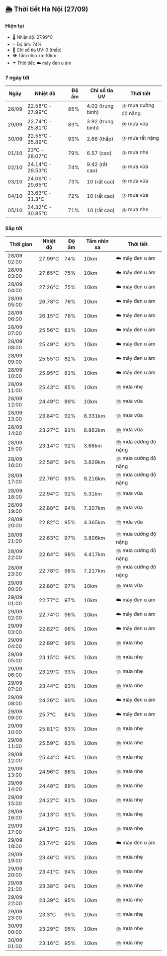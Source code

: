 ## 🌦️ Thời tiết Hà Nội (27/09)

### Hiện tại

- 🌡️ Nhiệt độ: 27.99℃
- 💦 Độ ẩm: 74%
- 🌟 Chỉ số tia UV: 0 (thấp)
- 👁️ Tầm nhìn xa: 10km
- ☂️ Thời tiết: ☁️ mây đen u ám

### 7 ngày tới

| Ngày | Nhiệt độ | Độ ẩm | Chỉ số tia UV | Thời tiết |
| --- | --- | --- | --- | --- |
| 28/09 | 22.58℃ - 27.99℃ | 85% | 4.02 (trung bình) | ⛈️ mưa cường độ nặng |
| 29/09 | 22.74℃ - 25.81℃ | 83% | 3.92 (trung bình) | ⛈️ mưa vừa |
| 30/09 | 22.55℃ - 25.89℃ | 93% | 2.66 (thấp) | ⛈️ mưa rất nặng |
| 01/10 | 23℃ - 28.07℃ | 79% | 6.57 (cao) | ⛈️ mưa nhẹ |
| 02/10 | 24.14℃ - 29.53℃ | 74% | 9.42 (rất cao) | ⛈️ mưa vừa |
| 03/10 | 24.06℃ - 29.65℃ | 73% | 10 (rất cao) | ⛈️ mưa vừa |
| 04/10 | 23.63℃ - 31.3℃ | 72% | 10 (rất cao) | ⛈️ mưa vừa |
| 05/10 | 24.32℃ - 30.85℃ | 71% | 10 (rất cao) | ⛈️ mưa nhẹ |

### Sắp tới

| Thời gian | Nhiệt độ | Độ ẩm | Tầm nhìn xa | Thời tiết |
| --- | --- | --- | --- | --- |
| 28/09 02:00 | 27.99℃ | 74% | 10km | ☁️ mây đen u ám |
| 28/09 03:00 | 27.65℃ | 75% | 10km | ☁️ mây đen u ám |
| 28/09 04:00 | 27.26℃ | 75% | 10km | ☁️ mây đen u ám |
| 28/09 05:00 | 26.78℃ | 76% | 10km | ☁️ mây đen u ám |
| 28/09 06:00 | 26.15℃ | 78% | 10km | ☁️ mây đen u ám |
| 28/09 07:00 | 25.56℃ | 81% | 10km | ☁️ mây đen u ám |
| 28/09 08:00 | 25.49℃ | 82% | 10km | ☁️ mây đen u ám |
| 28/09 09:00 | 25.55℃ | 82% | 10km | ☁️ mây đen u ám |
| 28/09 10:00 | 25.95℃ | 81% | 10km | ☁️ mây đen u ám |
| 28/09 11:00 | 25.43℃ | 85% | 10km | ⛈️ mưa nhẹ |
| 28/09 12:00 | 24.49℃ | 89% | 10km | ⛈️ mưa vừa |
| 28/09 13:00 | 23.84℃ | 92% | 8.331km | ⛈️ mưa vừa |
| 28/09 14:00 | 23.27℃ | 91% | 8.862km | ⛈️ mưa vừa |
| 28/09 15:00 | 23.14℃ | 92% | 3.68km | ⛈️ mưa cường độ nặng |
| 28/09 16:00 | 22.58℃ | 94% | 3.829km | ⛈️ mưa cường độ nặng |
| 28/09 17:00 | 22.76℃ | 93% | 9.216km | ⛈️ mưa cường độ nặng |
| 28/09 18:00 | 22.94℃ | 92% | 5.31km | ⛈️ mưa vừa |
| 28/09 19:00 | 22.88℃ | 94% | 7.207km | ⛈️ mưa vừa |
| 28/09 20:00 | 22.82℃ | 95% | 4.365km | ⛈️ mưa vừa |
| 28/09 21:00 | 22.63℃ | 97% | 3.806km | ⛈️ mưa cường độ nặng |
| 28/09 22:00 | 22.64℃ | 98% | 4.417km | ⛈️ mưa cường độ nặng |
| 28/09 23:00 | 22.78℃ | 98% | 7.217km | ⛈️ mưa cường độ nặng |
| 29/09 00:00 | 22.88℃ | 97% | 10km | ⛈️ mưa vừa |
| 29/09 01:00 | 22.77℃ | 97% | 10km | ☁️ mây đen u ám |
| 29/09 02:00 | 22.74℃ | 96% | 10km | ☁️ mây đen u ám |
| 29/09 03:00 | 22.82℃ | 96% | 10km | ☁️ mây đen u ám |
| 29/09 04:00 | 22.89℃ | 96% | 10km | ⛈️ mưa nhẹ |
| 29/09 05:00 | 23.15℃ | 94% | 10km | ⛈️ mưa nhẹ |
| 29/09 06:00 | 23.29℃ | 93% | 10km | ⛈️ mưa nhẹ |
| 29/09 07:00 | 23.44℃ | 93% | 10km | ⛈️ mưa nhẹ |
| 29/09 08:00 | 24.26℃ | 90% | 10km | ☁️ mây đen u ám |
| 29/09 09:00 | 25.7℃ | 84% | 10km | ☁️ mây đen u ám |
| 29/09 10:00 | 25.81℃ | 83% | 10km | ⛈️ mưa nhẹ |
| 29/09 11:00 | 25.59℃ | 83% | 10km | ⛈️ mưa nhẹ |
| 29/09 12:00 | 25.44℃ | 84% | 10km | ⛈️ mưa nhẹ |
| 29/09 13:00 | 24.96℃ | 86% | 10km | ⛈️ mưa nhẹ |
| 29/09 14:00 | 24.48℃ | 89% | 10km | ⛈️ mưa nhẹ |
| 29/09 15:00 | 24.22℃ | 91% | 10km | ⛈️ mưa nhẹ |
| 29/09 16:00 | 24.13℃ | 91% | 10km | ⛈️ mưa nhẹ |
| 29/09 17:00 | 24.19℃ | 92% | 10km | ⛈️ mưa nhẹ |
| 29/09 18:00 | 23.74℃ | 93% | 10km | ☁️ mây đen u ám |
| 29/09 19:00 | 23.46℃ | 93% | 10km | ⛈️ mưa nhẹ |
| 29/09 20:00 | 23.41℃ | 94% | 10km | ⛈️ mưa nhẹ |
| 29/09 21:00 | 23.38℃ | 94% | 10km | ⛈️ mưa nhẹ |
| 29/09 22:00 | 23.39℃ | 95% | 10km | ⛈️ mưa nhẹ |
| 29/09 23:00 | 23.3℃ | 95% | 10km | ⛈️ mưa nhẹ |
| 30/09 00:00 | 23.29℃ | 95% | 10km | ⛈️ mưa nhẹ |
| 30/09 01:00 | 23.16℃ | 95% | 10km | ⛈️ mưa nhẹ |
